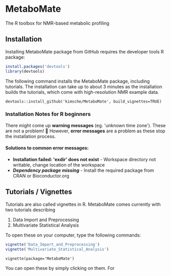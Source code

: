 # MetaboMate
The R toolbox for NMR-based metabolic profiling

## Installation 
Installing MetaboMate package from GitHub requires the developer tools R package:
```r
install.packages('devtools')
library(devtools)
```

The following command installs the MetaboMate package, including tutorials. The installation can take up to about 3 minutes as the installation builds the tutorials, which come with high-resolution NMR example data.

`devtools::install_github('kimsche/MetaboMate', build_vignettes=TRUE)`


### Installation Notes for R beginners

There might come up **warning messages** (eg. 'unknown time zone'). These are not a problem! :pray:
However, **error messages** are a problem as these stop the installation process. 

#### Solutions to common error messages: 

- **Installation failed: 'exdir' does not exist** - Workspace directory not writable, change location of the workspace
- ***Dependency package missing*** - Install the required package from CRAN or Bioconductor.org



## Tutorials / Vignettes
Tutorials are also called vignettes in R. MetaboMate comes currently with two tutorials describing

1. Data Import and Preprocessing
2. Multivariate Statistical Analysis

To open these on your computer, type the following commands:
```r
vignette('Data_Import_and_Preprocessing')
vignette('Multivariate_Statistical_Analysis')
```

`vignette(package='MetaboMate')`

You can open these by simply clicking on them. For 

